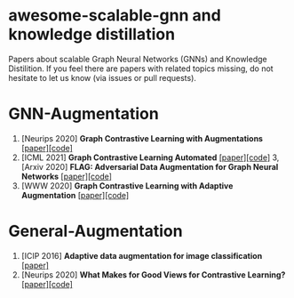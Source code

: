 # awesome-scalable-gnn and knowledge distillation
Papers about scalable Graph Neural Networks (GNNs) and Knowledge Distilition.
If you feel there are papers with related topics missing, do not hesitate to let us know (via issues or pull requests).

# GNN-Augmentation
1. [Neurips 2020] **Graph Contrastive Learning with Augmentations** [[paper]](https://arxiv.org/abs/2010.13902)[[code]](https://github.com/Shen-Lab/GraphCL)
2. [ICML 2021] **Graph Contrastive Learning Automated** [[paper]](https://arxiv.org/abs/2106.07594)[[code]](https://github.com/Shen-Lab/GraphCL_Automated)
3, [Arxiv 2020] **FLAG: Adversarial Data Augmentation for Graph Neural Networks** [[paper]](https://arxiv.org/abs/2010.09891)[[code]](https://github.com/devnkong/FLAG)
4. [WWW 2020] **Graph Contrastive Learning with Adaptive Augmentation** [[paper]](https://arxiv.org/pdf/2010.14945.pdf)[[code]](https://github.com/CRIPAC-DIG/GCA)

# General-Augmentation
1. [ICIP 2016] **Adaptive data augmentation for image classification** [[paper]](https://ieeexplore.ieee.org/abstract/document/7533048)
2. [Neurips 2020] **What Makes for Good Views for Contrastive Learning?** [[paper]](https://arxiv.org/abs/2005.10243)[[code]](https://github.com/HobbitLong/PyContrast)
